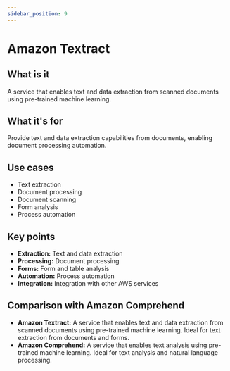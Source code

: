 ```yaml
---
sidebar_position: 9
---
```


# Amazon Textract

## What is it
A service that enables text and data extraction from scanned documents using pre-trained machine learning.

## What it's for
Provide text and data extraction capabilities from documents, enabling document processing automation.

## Use cases
- Text extraction
- Document processing
- Document scanning
- Form analysis
- Process automation

## Key points
- **Extraction:** Text and data extraction
- **Processing:** Document processing
- **Forms:** Form and table analysis
- **Automation:** Process automation
- **Integration:** Integration with other AWS services

## Comparison with Amazon Comprehend
- **Amazon Textract:** A service that enables text and data extraction from scanned documents using pre-trained machine learning. Ideal for text extraction from documents and forms.
- **Amazon Comprehend:** A service that enables text analysis using pre-trained machine learning. Ideal for text analysis and natural language processing.